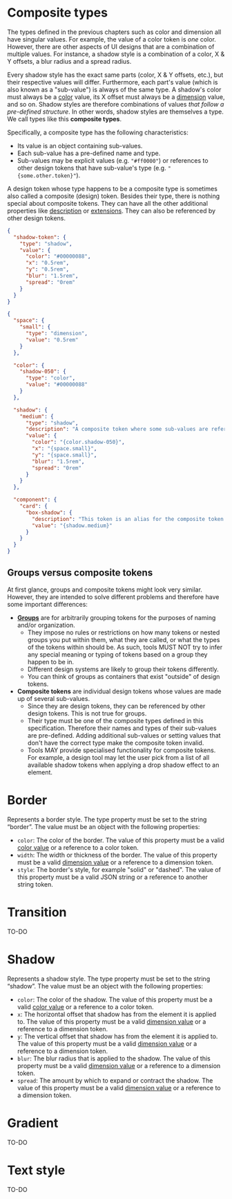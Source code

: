 # Composite types

The types defined in the previous chapters such as color and dimension all have singular values. For example, the value of a color token is _one_ color. However, there are other aspects of UI designs that are a combination of multiple values. For instance, a shadow style is a combination of a color, X & Y offsets, a blur radius and a spread radius.

Every shadow style has the exact same parts (color, X & Y offsets, etc.), but their respective values will differ. Furthermore, each part's value (which is also known as a "sub-value") is always of the same type. A shadow's color must always be a [color](#color) value, its X offset must always be a [dimension](#dimension) value, and so on. Shadow styles are therefore combinations of values _that follow a pre-defined structure_. In other words, shadow styles are themselves a type. We call types like this **composite types**.

Specifically, a composite type has the following characteristics:

- Its value is an object containing sub-values.
- Each sub-value has a pre-defined name and type.
- Sub-values may be explicit values (e.g. `"#ff0000"`) or references to other design tokens that have sub-value's type (e.g. `"{some.other.token}"`).

A design token whose type happens to be a composite type is sometimes also called a composite (design) token. Besides their type, there is nothing special about composite tokens. They can have all the other additional properties like [description](#description) or [extensions](#extensions). They can also be referenced by other design tokens.

<aside class="example" title="Composite token exmple">

```json
{
  "shadow-token": {
    "type": "shadow",
    "value": {
      "color": "#00000088",
      "x": "0.5rem",
      "y": "0.5rem",
      "blur": "1.5rem",
      "spread": "0rem"
    }
  }
}
```

</aside>

<aside class="example" title="Advanced composite token example">

```json
{
  "space": {
    "small": {
      "type": "dimension",
      "value": "0.5rem"
    }
  },

  "color": {
    "shadow-050": {
      "type": "color",
      "value": "#00000088"
    }
  },

  "shadow": {
    "medium": {
      "type": "shadow",
      "description": "A composite token where some sub-values are references to tokens that have the correct type and others are explicit values",
      "value": {
        "color": "{color.shadow-050}",
        "x": "{space.small}",
        "y": "{space.small}",
        "blur": "1.5rem",
        "spread": "0rem"
      }
    }
  },

  "component": {
    "card": {
      "box-shadow": {
        "description": "This token is an alias for the composite token {shadow.medium}",
        "value": "{shadow.medium}"
      }
    }
  }
}
```

</aside>

## Groups versus composite tokens

At first glance, groups and composite tokens might look very similar. However, they are intended to solve different problems and therefore have some important differences:

- **[Groups](#groups)** are for arbitrarily grouping tokens for the purposes of naming and/or organization.
  - They impose no rules or restrictions on how many tokens or nested groups you put within them, what they are called, or what the types of the tokens within should be. As such, tools MUST NOT try to infer any special meaning or typing of tokens based on a group they happen to be in.
  - Different design systems are likely to group their tokens differently.
  - You can think of groups as containers that exist "outside" of design tokens.
- **Composite tokens** are individual design tokens whose values are made up of several sub-values.
  - Since they are design tokens, they can be referenced by other design tokens. This is not true for groups.
  - Their type must be one of the composite types defined in this specification. Therefore their names and types of their sub-values are pre-defined. Adding additional sub-values or setting values that don't have the correct type make the composite token invalid.
  - Tools MAY provide specialised functionality for composite tokens. For example, a design tool may let the user pick from a list of all available shadow tokens when applying a drop shadow effect to an element.

# Border

Represents a border style. The type property must be set to the string “border”. The value must be an object with the following properties:

- `color`: The color of the border. The value of this property must be a valid [color value](#color) or a reference to a color token.
- `width`: The width or thickness of the border. The value of this property must be a valid [dimension value](#dimension) or a reference to a dimension token.
- `style`: The border's style, for example "solid" or "dashed". The value of this property must be a valid JSON string or a reference to another string token.

# Transition

TO-DO

# Shadow

Represents a shadow style. The type property must be set to the string “shadow”. The value must be an object with the following properties:

- `color`: The color of the shadow. The value of this property must be a valid [color value](#color) or a reference to a color token.
- `x`: The horizontal offset that shadow has from the element it is applied to. The value of this property must be a valid [dimension value](#dimension) or a reference to a dimension token.
- `y`: The vertical offset that shadow has from the element it is applied to. The value of this property must be a valid [dimension value](#dimension) or a reference to a dimension token.
- `blur`: The blur radius that is applied to the shadow. The value of this property must be a valid [dimension value](#dimension) or a reference to a dimension token.
- `spread`: The amount by which to expand or contract the shadow. The value of this property must be a valid [dimension value](#dimension) or a reference to a dimension token.

# Gradient

TO-DO

# Text style

TO-DO

